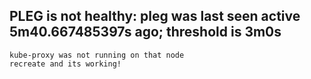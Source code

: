 ## PLEG is not healthy: pleg was last seen active 5m40.667485397s ago; threshold is 3m0s
```
kube-proxy was not running on that node
recreate and its working!
```
